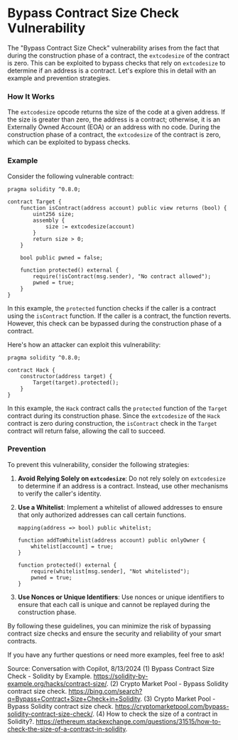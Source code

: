 # Bypass Contract Size Check Vulnerability

The "Bypass Contract Size Check" vulnerability arises from the fact that during the construction phase of a contract, the `extcodesize` of the contract is zero. This can be exploited to bypass checks that rely on `extcodesize` to determine if an address is a contract. Let's explore this in detail with an example and prevention strategies.

### How It Works

The `extcodesize` opcode returns the size of the code at a given address. If the size is greater than zero, the address is a contract; otherwise, it is an Externally Owned Account (EOA) or an address with no code. During the construction phase of a contract, the `extcodesize` of the contract is zero, which can be exploited to bypass checks.

### Example

Consider the following vulnerable contract:

```solidity
pragma solidity ^0.8.0;

contract Target {
    function isContract(address account) public view returns (bool) {
        uint256 size;
        assembly {
            size := extcodesize(account)
        }
        return size > 0;
    }

    bool public pwned = false;

    function protected() external {
        require(!isContract(msg.sender), "No contract allowed");
        pwned = true;
    }
}
```

In this example, the `protected` function checks if the caller is a contract using the `isContract` function. If the caller is a contract, the function reverts. However, this check can be bypassed during the construction phase of a contract.

Here's how an attacker can exploit this vulnerability:

```solidity
pragma solidity ^0.8.0;

contract Hack {
    constructor(address target) {
        Target(target).protected();
    }
}
```

In this example, the `Hack` contract calls the `protected` function of the `Target` contract during its construction phase. Since the `extcodesize` of the `Hack` contract is zero during construction, the `isContract` check in the `Target` contract will return false, allowing the call to succeed.

### Prevention

To prevent this vulnerability, consider the following strategies:

1. **Avoid Relying Solely on `extcodesize`**: Do not rely solely on `extcodesize` to determine if an address is a contract. Instead, use other mechanisms to verify the caller's identity.

2. **Use a Whitelist**: Implement a whitelist of allowed addresses to ensure that only authorized addresses can call certain functions.

   ```solidity
   mapping(address => bool) public whitelist;

   function addToWhitelist(address account) public onlyOwner {
       whitelist[account] = true;
   }

   function protected() external {
       require(whitelist[msg.sender], "Not whitelisted");
       pwned = true;
   }
   ```

3. **Use Nonces or Unique Identifiers**: Use nonces or unique identifiers to ensure that each call is unique and cannot be replayed during the construction phase.

By following these guidelines, you can minimize the risk of bypassing contract size checks and ensure the security and reliability of your smart contracts.

If you have any further questions or need more examples, feel free to ask!

Source: Conversation with Copilot, 8/13/2024
(1) Bypass Contract Size Check - Solidity by Example. https://solidity-by-example.org/hacks/contract-size/.
(2) Crypto Market Pool - Bypass Solidity contract size check. https://bing.com/search?q=Bypass+Contract+Size+Check+in+Solidity.
(3) Crypto Market Pool - Bypass Solidity contract size check. https://cryptomarketpool.com/bypass-solidity-contract-size-check/.
(4) How to check the size of a contract in Solidity?. https://ethereum.stackexchange.com/questions/31515/how-to-check-the-size-of-a-contract-in-solidity.